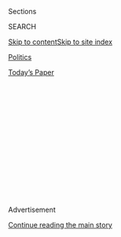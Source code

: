<div id="app">

<div>

<div>

<div>

<div class="NYTAppHideMasthead css-1q2w90k e1suatyy0">

<div class="section css-ui9rw0 e1suatyy2">

<div class="css-eph4ug er09x8g0">

<div class="css-6n7j50">

</div>

<span class="css-1dv1kvn">Sections</span>

<div class="css-10488qs">

<span class="css-1dv1kvn">SEARCH</span>

</div>

[Skip to content](#site-content)[Skip to site
index](#site-index)

</div>

<div id="masthead-section-label" class="css-1wr3we4 eaxe0e00">

[Politics](https://www.nytimes.com/section/politics)

</div>

<div class="css-10698na e1huz5gh0">

</div>

</div>

<div id="masthead-bar-one" class="section hasLinks css-15hmgas e1csuq9d3">

<div class="css-uqyvli e1csuq9d0">

</div>

<div class="css-1uqjmks e1csuq9d1">

</div>

<div class="css-9e9ivx">

[](https://myaccount.nytimes.com/auth/login?response_type=cookie&client_id=vi)

</div>

<div class="css-1bvtpon e1csuq9d2">

[Today’s
Paper](https://www.nytimes.com/section/todayspaper)

</div>

</div>

</div>

</div>

<div data-aria-hidden="false">

<div id="site-content" data-role="main">

<div>

<div class="css-1aor85t" style="opacity:0.000000001;z-index:-1;visibility:hidden">

<div class="css-1hqnpie">

<div class="css-epjblv">

<span class="css-17xtcya">[Politics](/section/politics)</span><span class="css-x15j1o">|</span><span class="css-fwqvlz">With
Echoes of the ’30s, Trump Resurrects a Hard-Line Vision of ‘America
First’</span>

</div>

<div class="css-k008qs">

<div class="css-1iwv8en">

<span class="css-18z7m18"></span>

<div>

</div>

</div>

<span class="css-1n6z4y">https://nyti.ms/2k9FtaX</span>

<div class="css-1705lsu">

<div class="css-4xjgmj">

<div class="css-4skfbu" data-role="toolbar" data-aria-label="Social Media Share buttons, Save button, and Comments Panel with current comment count" data-testid="share-tools">

  - 
  - 
  - 
  - 
    
    <div class="css-6n7j50">
    
    </div>

  - 

</div>

</div>

</div>

</div>

</div>

</div>

<div class="css-13pd83m">

</div>

<div id="top-wrapper" class="css-1sy8kpn">

<div id="top-slug" class="css-l9onyx">

Advertisement

</div>

[Continue reading the main
story](#after-top)

<div class="ad top-wrapper" style="text-align:center;height:100%;display:block;min-height:250px">

<div id="top" class="place-ad" data-position="top" data-size-key="top">

</div>

</div>

<div id="after-top">

</div>

</div>

<div id="sponsor-wrapper" class="css-1hyfx7x">

<div id="sponsor-slug" class="css-19vbshk">

Supported by

</div>

[Continue reading the main
story](#after-sponsor)

<div id="sponsor" class="ad sponsor-wrapper" style="text-align:center;height:100%;display:block">

</div>

<div id="after-sponsor">

</div>

</div>

Washington
Memo

<div class="css-1vkm6nb ehdk2mb0">

# With Echoes of the ’30s, Trump Resurrects a Hard-Line Vision of ‘America First’

</div>

![<span class="css-16f3y1r e13ogyst0">During his inaugural address,
President Donald J. Trump laid out a vision for the United States that
focused on benefiting “American workers and American
families.”</span><span class="css-cch8ym"><span class="css-1dv1kvn">Credit</span><span class="css-cnj6d5 e1z0qqy90" itemprop="copyrightHolder"><span class="css-1ly73wi e1tej78p0">Credit...</span><span>Chang
W. Lee/The New York
Times</span></span></span>](https://static01.nyt.com/images/2017/01/21/us/21americafirst/21americafirst-videoSixteenByNineJumbo1600.jpg)

<div class="css-xt80pu e12qa4dv0">

<div class="css-18e8msd">

<div class="css-vp77d3 epjyd6m0">

<div class="css-1baulvz">

By [<span class="css-1baulvz last-byline" itemprop="name">David E.
Sanger</span>](http://www.nytimes.com/by/david-e-sanger)

</div>

</div>

  - Jan. 20,
    2017

  - 
    
    <div class="css-4xjgmj">
    
    <div class="css-d8bdto" data-role="toolbar" data-aria-label="Social Media Share buttons, Save button, and Comments Panel with current comment count" data-testid="share-tools">
    
      - 
      - 
      - 
      - 
        
        <div class="css-6n7j50">
        
        </div>
    
      - 
    
    </div>
    
    </div>

</div>

</div>

<div class="section meteredContent css-1r7ky0e" name="articleBody" itemprop="articleBody">

<div class="css-1fanzo5 StoryBodyCompanionColumn">

<div class="css-53u6y8">

WASHINGTON — America, and the world, just found out what “America First”
means.

President Trump could have used his inaugural address to define one of
the touchstone phrases of his campaign in the most inclusive way,
arguing, as did many of his predecessors, that as the world’s greatest
superpower rises, its partners will also prosper.

Instead, he chose a dark, hard-line alternative, one that appeared to
herald the end of a 70-year American experiment to shape a world that
would be eager to follow its lead. In Mr. Trump’s vision, America’s new
strategy is to win every transaction and confrontation. Gone are the
days, he said, when America extended its defensive umbrella without
compensation, or spent billions to try to lift the fortune of foreign
nations, with no easy-to-measure strategic benefits for the United
States.

“From this day forward, it’s going to be only America first,” he said,
in a line that resonated around the world as soon as he uttered it from
the steps of the Capitol. “We must protect our borders from the ravages
of other countries making our products, stealing our companies and
destroying our jobs.”

The United States, he said, will no longer subsidize “the armies of
other countries while allowing for the very sad depletion of our
military.”

</div>

</div>

<div class="css-1fanzo5 StoryBodyCompanionColumn">

<div class="css-53u6y8">

While all American presidents pledge to defend America’s interests first
— that is the core of the presidential oath — presidents of both parties
since the end of World War II have wrapped that effort in an expansion
of the liberal democratic order. Until today, American policy has been a
complete rejection of the America First rallying cry that the famed
flier Charles Lindbergh championed when, in the late 1930s, he became
one of the most prominent voices to keep the United States out of
Europe’s wars, even if it meant abandoning the country’s closest
allies.

Mr. Trump has rejected comparisons with the earlier movement, with its
taint of Nazism and anti-Semitism.

</div>

</div>

![<span class="css-16f3y1r e13ogyst0">“From this day forward, it's going
to be only America first, America first,” President Trump declared in a
forceful 16-minute Inaugural
Address.</span><span class="css-cch8ym"><span class="css-1dv1kvn">Credit</span><span class="css-cnj6d5 e1z0qqy90" itemprop="copyrightHolder"><span class="css-1ly73wi e1tej78p0">Credit...</span><span>Doug
Mills/The New York
Times</span></span></span>](https://static01.nyt.com/images/2017/01/21/us/21MEDIA-01p/21inauguration-trump-highlights-videoSixteenByNineJumbo1600-v2.jpg)

<div class="css-1fanzo5 StoryBodyCompanionColumn">

<div class="css-53u6y8">

After World War II, the United States buried the Lindbergh vision of
America First. The United Nations was born in San Francisco and raised
on the East River of Manhattan, an ambitious, if still unfulfilled,
experiment in shaping a liberal order. Lifting the vanquished nations of
World War II into democratic allies was the idea behind the Marshall
Plan, the creation of the World Bank and institutions to spread American
aid, technology and expertise around the world. And NATO was created to
instill a commitment to common defense, though Mr. Trump has accurately
observed that nearly seven decades later, many of its member nations do
not pull their weight.

Mr. Trump’s defiant address made abundantly clear that his threat to
pull out of those institutions, if they continue to take advantage of
the United States’ willingness to subsidize them, could soon be
translated into policy. All those decades of generosity, he said,
punching the air for emphasis, had turned America into a loser.

</div>

</div>

<div class="css-1fanzo5 StoryBodyCompanionColumn">

<div class="css-53u6y8">

“We’ve made other countries rich,” he said, “while the wealth, strength
and confidence of our country has disappeared over the horizon.” The
American middle class has suffered the most, he said, finding its slice
of the American dream “redistributed across the entire world.”

To those who helped build that global order, Mr. Trump’s vow was at best
shortsighted. “Truman and Acheson, and everyone who followed, based our
policy on a ‘world-first,’ not an ‘America-first,’ basis,” said Richard
N. Haass, whose new book, “A World in Disarray,” argues that a more
granular, short-term view of American interests will ultimately fail.

“A narrow America First posture will prompt other countries to pursue an
equally narrow, independent foreign policy,” he said after Mr. Trump’s
speech, “which will diminish U.S. influence and detract from global
prosperity.”

To Mr. Trump and his supporters, it is just that view that put America
on the slippery slope to obsolescence. As a builder of buildings, Mr.
Trump’s return on investment has been easily measurable. So it is
unsurprising that he would grade America’s performance on a scorecard in
which he totals up wins and losses.

Curiously, among the skeptics are his own appointees. His nominee for
defense secretary, Gen. James N. Mattis, strongly defended the
importance of NATO during his confirmation hearing. Both Rex W.
Tillerson, the nominee for secretary of state, and Nikki R. Haley, the
choice for ambassador to the United Nations, offered up paeans to the
need for robust American alliances, though Mr. Tillerson periodically
tacked back to concepts echoing Mr. Trump’s.

And there is a question about whether the exact meaning of America First
will continue to evolve in Mr. Trump’s mind.

</div>

</div>

<div class="css-1fanzo5 StoryBodyCompanionColumn">

<div class="css-53u6y8">

He first talked about it in a March interview with The New York Times,
when asked whether that phrase was a good summation of his
foreign-policy views.

He thought for a moment. Then he agreed with this reporter’s summation
of Mr. Trump’s message that the world had been “freeloading off of us
for many years” and that he fundamentally mistrusted many foreigners,
both adversaries and some allies.

“Correct,” he responded. Then he added, in his staccato style: “Not
isolationist. I’m not isolationist, but I am ‘America First.’ So I like
the expression.” He soon began using it at almost every rally.

In another interview with The Times, on the eve of the Republican
National Convention, he offered a refinement. He said he did not mean
for the slogan to be taken the way Lindbergh meant it. “It was used as a
brand-new, very modern term,” he said. “Meaning we are going to take
care of this country first before we worry about everybody else in the
world.”

</div>

</div>

![<span class="css-16f3y1r e13ogyst0">Donald J. Trump took the oath of
office, becoming the 45th president of the United States on
Friday.</span><span class="css-cch8ym"><span class="css-1dv1kvn">Credit</span><span class="css-cnj6d5 e1z0qqy90" itemprop="copyrightHolder"><span class="css-1ly73wi e1tej78p0">Credit...</span><span>Doug
Mills/The New York
Times</span></span></span>](https://static01.nyt.com/images/2017/01/21/universal/21inaugurationphotos10/21inaugurationphotos10-videoSixteenByNineJumbo1600.jpg)

<div class="css-1fanzo5 StoryBodyCompanionColumn">

<div class="css-53u6y8">

As Walter Russell Mead, a professor at Bard College and a scholar at the
conservative Hudson Institute, put it the other day, “The fact that he
doesn’t have a grounding in the prior use of the term is liberating.”

“If you said to the average American voter, ‘Do you think it’s the job
of the president to put America first,’ they say, ‘Yes, that’s the
job.’”

</div>

</div>

<div class="css-1fanzo5 StoryBodyCompanionColumn">

<div class="css-53u6y8">

But Mr. Mead said that formulation disregarded the reality that
“sometimes to achieve American interests, you have to work
cooperatively with other countries.” And any such acknowledgment was
missing from Mr. Trump’s speech on Friday.

Mr. Trump cast America’s new role in the world as one of an aggrieved
superpower, not a power intent on changing the globe. There was no
condemnation of authoritarianism or fascism, no clarion call to defend
human rights around the world — one of the commitments that John F.
Kennedy made in his famed address, delivered 56 years ago to the day, to
protect human rights “at home and around the world.”

That was, of course, the prelude to Kennedy’s most famous line: that
America would “bear any burden, meet any hardship, support any friend,
oppose any foe to assure the survival and the success of liberty.”

But the America that elected Mr. Trump had concluded that it was no
longer willing to bear that burden — or even to make the spread of
democracy the mission of the nation, as George W. Bush, who was sitting
behind Mr. Trump, vowed 12 years ago. Mr. Trump views American democracy
as a fine import for those who like it.

“We do not seek to impose our way of life on anyone,” he said, “but
rather to let it shine as an example for everyone to follow.”

</div>

</div>

</div>

<div>

</div>

<div>

</div>

<div>

</div>

<div>

<div id="bottom-wrapper" class="css-1ede5it">

<div id="bottom-slug" class="css-l9onyx">

Advertisement

</div>

[Continue reading the main
story](#after-bottom)

<div id="bottom" class="ad bottom-wrapper" style="text-align:center;height:100%;display:block;min-height:90px">

</div>

<div id="after-bottom">

</div>

</div>

</div>

</div>

</div>

## Site Index

<div>

</div>

## Site Information Navigation

  - [© <span>2020</span> <span>The New York Times
    Company</span>](https://help.nytimes.com/hc/en-us/articles/115014792127-Copyright-notice)

<!-- end list -->

  - [NYTCo](https://www.nytco.com/)
  - [Contact
    Us](https://help.nytimes.com/hc/en-us/articles/115015385887-Contact-Us)
  - [Work with us](https://www.nytco.com/careers/)
  - [Advertise](https://nytmediakit.com/)
  - [T Brand Studio](http://www.tbrandstudio.com/)
  - [Your Ad
    Choices](https://www.nytimes.com/privacy/cookie-policy#how-do-i-manage-trackers)
  - [Privacy](https://www.nytimes.com/privacy)
  - [Terms of
    Service](https://help.nytimes.com/hc/en-us/articles/115014893428-Terms-of-service)
  - [Terms of
    Sale](https://help.nytimes.com/hc/en-us/articles/115014893968-Terms-of-sale)
  - [Site
    Map](https://spiderbites.nytimes.com)
  - [Help](https://help.nytimes.com/hc/en-us)
  - [Subscriptions](https://www.nytimes.com/subscription?campaignId=37WXW)

</div>

</div>

</div>

</div>
